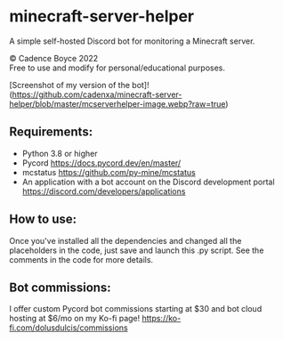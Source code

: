 # minecraft-server-helper
A simple self-hosted Discord bot for monitoring a Minecraft server.  

© Cadence Boyce 2022  
Free to use and modify for personal/educational purposes.  

[Screenshot of my version of the bot]!(https://github.com/cadenxa/minecraft-server-helper/blob/master/mcserverhelper-image.webp?raw=true)

## Requirements: 
 - Python 3.8 or higher
 - Pycord https://docs.pycord.dev/en/master/
 - mcstatus https://github.com/py-mine/mcstatus 
 - An application with a bot account on the Discord development portal https://discord.com/developers/applications 
 
## How to use:
Once you've installed all the dependencies and changed all the placeholders in the code, just save and launch this .py script. See the comments in the code for more details.

## Bot commissions:
I offer custom Pycord bot commissions starting at $30 and bot cloud hosting at $6/mo on my Ko-fi page! https://ko-fi.com/dolusdulcis/commissions
